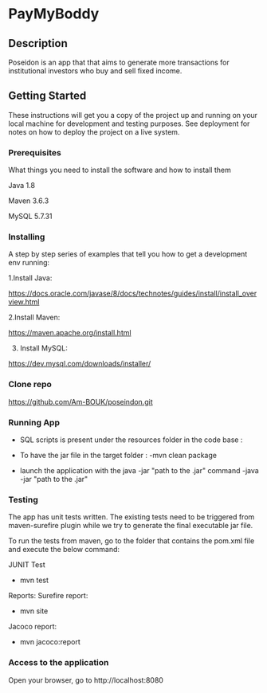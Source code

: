 # PayMyBoddy

## Description
Poseidon is an app that that aims to generate more transactions for institutional investors who buy and sell fixed income.

## Getting Started

These instructions will get you a copy of the project up and running on your local machine for development and testing purposes. See deployment for notes on how to deploy the project on a live system.


### Prerequisites

What things you need to install the software and how to install them

Java 1.8

Maven 3.6.3

MySQL 5.7.31

### Installing

A step by step series of examples that tell you how to get a development env running:

1.Install Java:

https://docs.oracle.com/javase/8/docs/technotes/guides/install/install_overview.html

2.Install Maven:

https://maven.apache.org/install.html

3. Install MySQL:

https://dev.mysql.com/downloads/installer/


### Clone repo
https://github.com/Am-BOUK/poseindon.git


### Running App

* SQL scripts is present under the resources folder in the code base :
  

* To have the jar file in the target folder :
	-mvn clean package

* launch the application with the java -jar "path to the .jar" command
	-java -jar "path to the .jar"

### Testing

The app has unit tests written. The existing tests need to be triggered from maven-surefire plugin while we try to generate the final executable jar file. 

To run the tests from maven, go to the folder that contains the pom.xml file and execute the below command:

JUNIT Test
- mvn test


Reports:
Surefire report:
- mvn site

Jacoco report:
- mvn jacoco:report


### Access to the application
Open your browser, go to http://localhost:8080